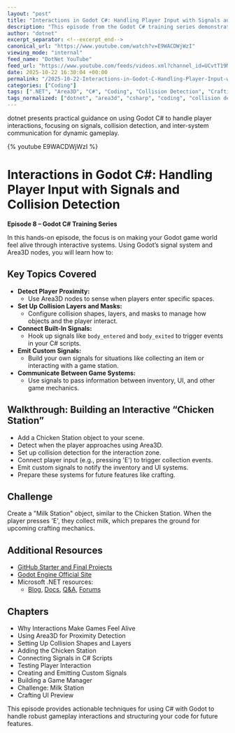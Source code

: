 ```yaml
---
layout: "post"
title: "Interactions in Godot C#: Handling Player Input with Signals and Collision Detection"
description: "This episode from the Godot C# training series demonstrates how to create interactive game worlds by using Godot’s Area3D nodes, signals, and C#. It covers detecting player interaction, event-driven communication between systems like inventory and UI, setting up collision layers, and emitting custom signals for dynamic gameplay."
author: "dotnet"
excerpt_separator: <!--excerpt_end-->
canonical_url: "https://www.youtube.com/watch?v=E9WACDWjWzI"
viewing_mode: "internal"
feed_name: "DotNet YouTube"
feed_url: "https://www.youtube.com/feeds/videos.xml?channel_id=UCvtT19MZW8dq5Wwfu6B0oxw"
date: 2025-10-22 16:30:04 +00:00
permalink: "/2025-10-22-Interactions-in-Godot-C-Handling-Player-Input-with-Signals-and-Collision-Detection.html"
categories: ["Coding"]
tags: [".NET", "Area3D", "C#", "Coding", "Collision Detection", "Crafting System", "Custom Signals", "Game Development", "Game Manager", "Godot", "Inventory System", "Microsoft Developer", "Player Interaction", "Scripting", "Signals", "UI Communication", "Videos", "VS Code"]
tags_normalized: ["dotnet", "area3d", "csharp", "coding", "collision detection", "crafting system", "custom signals", "game development", "game manager", "godot", "inventory system", "microsoft developer", "player interaction", "scripting", "signals", "ui communication", "videos", "vs code"]
---
```


dotnet presents practical guidance on using Godot C# to handle player interactions, focusing on signals, collision detection, and inter-system communication for dynamic gameplay.<!--excerpt_end-->

{% youtube E9WACDWjWzI %}

# Interactions in Godot C#: Handling Player Input with Signals and Collision Detection

**Episode 8 – Godot C# Training Series**

In this hands-on episode, the focus is on making your Godot game world feel alive through interactive systems. Using Godot’s signal system and Area3D nodes, you will learn how to:

## Key Topics Covered

- **Detect Player Proximity:**
  - Use Area3D nodes to sense when players enter specific spaces.
- **Set Up Collision Layers and Masks:**
  - Configure collision shapes, layers, and masks to manage how objects and the player interact.
- **Connect Built-In Signals:**
  - Hook up signals like `body_entered` and `body_exited` to trigger events in your C# scripts.
- **Emit Custom Signals:**
  - Build your own signals for situations like collecting an item or interacting with a game station.
- **Communicate Between Game Systems:**
  - Use signals to pass information between inventory, UI, and other game mechanics.

## Walkthrough: Building an Interactive “Chicken Station”

- Add a Chicken Station object to your scene.
- Detect when the player approaches using Area3D.
- Set up collision detection for the interaction zone.
- Connect player input (e.g., pressing 'E') to trigger collection events.
- Emit custom signals to notify the inventory and UI systems.
- Prepare these systems for future features like crafting.

## Challenge

Create a "Milk Station" object, similar to the Chicken Station. When the player presses 'E', they collect milk, which prepares the ground for upcoming crafting mechanics.

## Additional Resources

- [GitHub Starter and Final Projects](https://github.com/microsoft/godot-cs)
- [Godot Engine Official Site](https://godotengine.org/)
- Microsoft .NET resources:
  - [Blog](https://aka.ms/dotnet/blog), [Docs](https://learn.microsoft.com/dotnet), [Q&A](https://aka.ms/dotnet-qa), [Forums](https://aka.ms/dotnet/forums)

## Chapters

- Why Interactions Make Games Feel Alive
- Using Area3D for Proximity Detection
- Setting Up Collision Shapes and Layers
- Adding the Chicken Station
- Connecting Signals in C# Scripts
- Testing Player Interaction
- Creating and Emitting Custom Signals
- Building a Game Manager
- Challenge: Milk Station
- Crafting UI Preview

This episode provides actionable techniques for using C# with Godot to handle robust gameplay interactions and structuring your code for future features.

